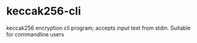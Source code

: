 # keccak256-cli
keccak256 encryption cli program; accepts input text from stdin. Suitable for commandline users
